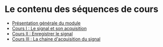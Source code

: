 # Le contenu des séquences de cours
* [Présentation générale du module](https://github.com/fbuloup/FPS620BM/blob/main/Fiche%20cours%20L3-ESPM%20-%20Me%CC%81trologie%20-%20FPS620BM.pdf)
* [Cours I :  Le signal et son acquisition](https://github.com/fbuloup/FPS620BM/blob/main/1%20-%20Pr%C3%A9sentation1.pdf)
* [Cours II : Enregistrer le signal](https://github.com/fbuloup/FPS620BM/blob/main/2%20-%20Pr%C3%A9sentation2.pdf)
* [Cours III : La chaine d'acquisition du signal](https://github.com/fbuloup/FPS620BM/blob/main/3%20-%20Pr%C3%A9sentation3.pdf)
